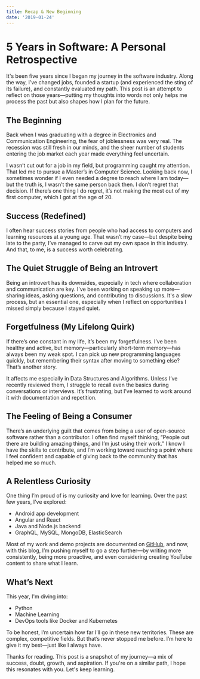 ```yaml
---
title: Recap & New Beginning
date: '2019-01-24'
---
```


# 5 Years in Software: A Personal Retrospective

It's been five years since I began my journey in the software industry. Along the way, I’ve changed jobs, founded a startup (and experienced the sting of its failure), and constantly evaluated my path. This post is an attempt to reflect on those years—putting my thoughts into words not only helps me process the past but also shapes how I plan for the future.

## The Beginning

Back when I was graduating with a degree in Electronics and Communication Engineering, the fear of joblessness was very real. The recession was still fresh in our minds, and the sheer number of students entering the job market each year made everything feel uncertain.

I wasn’t cut out for a job in my field, but programming caught my attention. That led me to pursue a Master’s in Computer Science. Looking back now, I sometimes wonder if I even needed a degree to reach where I am today—but the truth is, I wasn’t the same person back then. I don’t regret that decision. If there’s one thing I do regret, it’s not making the most out of my first computer, which I got at the age of 20.

## Success (Redefined)

I often hear success stories from people who had access to computers and learning resources at a young age. That wasn’t my case—but despite being late to the party, I’ve managed to carve out my own space in this industry. And that, to me, is a success worth celebrating.

## The Quiet Struggle of Being an Introvert

Being an introvert has its downsides, especially in tech where collaboration and communication are key. I've been working on speaking up more—sharing ideas, asking questions, and contributing to discussions. It's a slow process, but an essential one, especially when I reflect on opportunities I missed simply because I stayed quiet.

## Forgetfulness (My Lifelong Quirk)

If there’s one constant in my life, it’s been my forgetfulness. I’ve been healthy and active, but memory—particularly short-term memory—has always been my weak spot. I can pick up new programming languages quickly, but remembering their syntax after moving to something else? That’s another story.

It affects me especially in Data Structures and Algorithms. Unless I’ve recently reviewed them, I struggle to recall even the basics during conversations or interviews. It’s frustrating, but I’ve learned to work around it with documentation and repetition.

## The Feeling of Being a Consumer

There’s an underlying guilt that comes from being a user of open-source software rather than a contributor. I often find myself thinking, “People out there are building amazing things, and I’m just using their work.” I know I have the skills to contribute, and I’m working toward reaching a point where I feel confident and capable of giving back to the community that has helped me so much.

## A Relentless Curiosity

One thing I’m proud of is my curiosity and love for learning. Over the past few years, I’ve explored:

- Android app development
- Angular and React
- Java and Node.js backend
- GraphQL, MySQL, MongoDB, ElasticSearch

Most of my work and demo projects are documented on [GitHub](https://github.com/vinkrish), and now, with this blog, I’m pushing myself to go a step further—by writing more consistently, being more proactive, and even considering creating YouTube content to share what I learn.

## What’s Next

This year, I'm diving into:
- Python
- Machine Learning
- DevOps tools like Docker and Kubernetes

To be honest, I’m uncertain how far I’ll go in these new territories. These are complex, competitive fields. But that’s never stopped me before. I’m here to give it my best—just like I always have.

Thanks for reading. This post is a snapshot of my journey—a mix of success, doubt, growth, and aspiration. If you're on a similar path, I hope this resonates with you. Let's keep learning.

